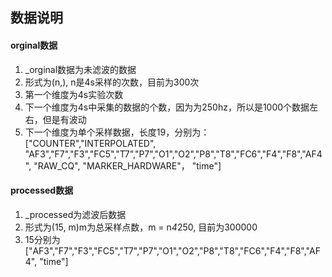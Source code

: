 ## 数据说明
#### orginal数据
1. _orginal数据为未滤波的数据
2. 形式为(n,), n是4s采样的次数，目前为300次
3. 第一个维度为4s实验次数
4. 下一个维度为4s中采集的数据的个数，因为为250hz，所以是1000个数据左右，但是有波动
5. 下一个维度为单个采样数据，长度19，分别为：["COUNTER","INTERPOLATED", "AF3","F7","F3","FC5","T7","P7","O1","O2","P8","T8","FC6","F4","F8","AF4", "RAW_CQ", "MARKER_HARDWARE"， "time"]

#### processed数据
1. _processed为滤波后数据
2. 形式为(15, m)m为总采样点数，m = n*4*250, 目前为300000
3. 15分别为["AF3","F7","F3","FC5","T7","P7","O1","O2","P8","T8","FC6","F4","F8","AF4", "time"]